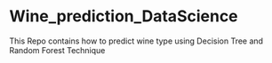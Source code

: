 # Wine_prediction_DataScience
 This Repo contains how to predict wine type using Decision Tree and Random Forest Technique
